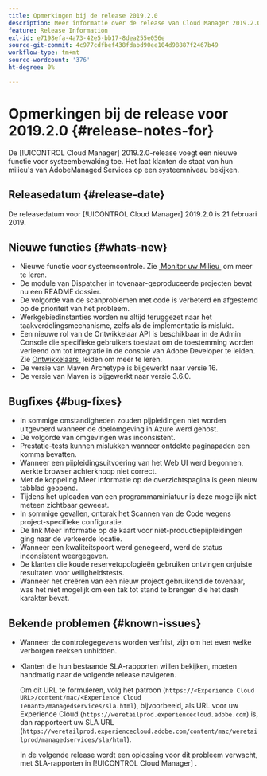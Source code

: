 ```yaml
---
title: Opmerkingen bij de release 2019.2.0
description: Meer informatie over de release van Cloud Manager 2019.2.0.
feature: Release Information
exl-id: e7198efa-4a73-42e5-bb17-8dea255e056e
source-git-commit: 4c977cdfbef438fdabd90ee104d98887f2467b49
workflow-type: tm+mt
source-wordcount: '376'
ht-degree: 0%

---
```


# Opmerkingen bij de release voor 2019.2.0 {#release-notes-for}

De [!UICONTROL Cloud Manager] 2019.2.0-release voegt een nieuwe functie voor systeembewaking toe. Het laat klanten de staat van hun milieu&#39;s van AdobeManaged Services op een systeemniveau bekijken.


## Releasedatum {#release-date}

De releasedatum voor [!UICONTROL Cloud Manager] 2019.2.0 is 21 februari 2019.

## Nieuwe functies {#whats-new}

* Nieuwe functie voor systeemcontrole. Zie [&#x200B; Monitor uw Milieu &#x200B;](/help/using/monitoring-environments.md) om meer te leren.
* De module van Dispatcher in tovenaar-geproduceerde projecten bevat nu een README dossier.
* De volgorde van de scanproblemen met code is verbeterd en afgestemd op de prioriteit van het probleem.
* Werkgebiedinstanties worden nu altijd teruggezet naar het taakverdelingsmechanisme, zelfs als de implementatie is mislukt.
* Een nieuwe rol van de Ontwikkelaar API is beschikbaar in de Admin Console die specifieke gebruikers toestaat om de toestemming worden verleend om tot integratie in de console van Adobe Developer te leiden. Zie [&#x200B; Ontwikkelaars &#x200B;](https://helpx.adobe.com/nl/enterprise/using/manage-developers.html) leiden om meer te leren.
* De versie van Maven Archetype is bijgewerkt naar versie 16.
* De versie van Maven is bijgewerkt naar versie 3.6.0.

## Bugfixes {#bug-fixes}

* In sommige omstandigheden zouden pijpleidingen niet worden uitgevoerd wanneer de doelomgeving in Azure werd gehost.
* De volgorde van omgevingen was inconsistent.
* Prestatie-tests kunnen mislukken wanneer ontdekte paginapaden een komma bevatten.
* Wanneer een pijpleidingsuitvoering van het Web UI werd begonnen, werkte browser achterknoop niet correct.
* Met de koppeling Meer informatie op de overzichtspagina is geen nieuw tabblad geopend.
* Tijdens het uploaden van een programmaminiatuur is deze mogelijk niet meteen zichtbaar geweest.
* In sommige gevallen, ontbrak het Scannen van de Code wegens project-specifieke configuratie.
* De link Meer informatie op de kaart voor niet-productiepijpleidingen ging naar de verkeerde locatie.
* Wanneer een kwaliteitspoort werd genegeerd, werd de status inconsistent weergegeven.
* De klanten die koude reservetopologieën gebruiken ontvingen onjuiste resultaten voor veiligheidstests.
* Wanneer het creëren van een nieuw project gebruikend de tovenaar, was het niet mogelijk om een tak tot stand te brengen die het dash karakter bevat.

## Bekende problemen {#known-issues}

* Wanneer de controlegegevens worden verfrist, zijn om het even welke verborgen reeksen unhidden.
* Klanten die hun bestaande SLA-rapporten willen bekijken, moeten handmatig naar de volgende release navigeren.

  Om dit URL te formuleren, volg het patroon (`https://<Experience Cloud URL>/content/mac/<Experience Cloud Tenant>/managedservices/sla.html`), bijvoorbeeld, als URL voor uw Experience Cloud (`https://weretailprod.experiencecloud.adobe.com`) is, dan rapporteert uw SLA URL (`https://weretailprod.experiencecloud.adobe.com/content/mac/weretailprod/managedservices/sla/html`).

  In de volgende release wordt een oplossing voor dit probleem verwacht, met SLA-rapporten in [!UICONTROL Cloud Manager] .

